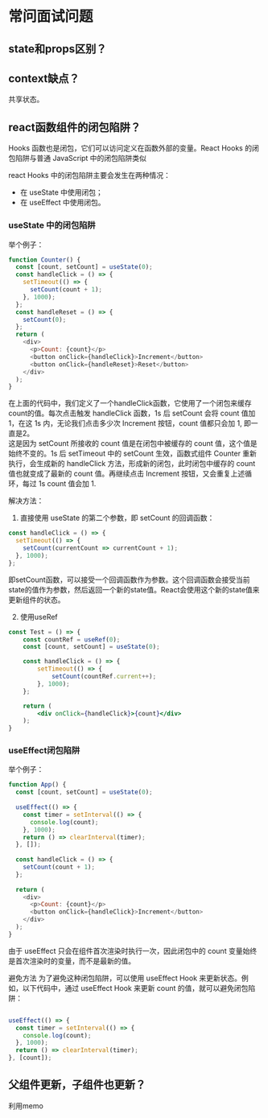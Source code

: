 # 常问面试问题

## state和props区别？

## context缺点？
共享状态。


## react函数组件的闭包陷阱？
Hooks 函数也是闭包，它们可以访问定义在函数外部的变量。React Hooks 的闭包陷阱与普通 JavaScript 中的闭包陷阱类似

react Hooks 中的闭包陷阱主要会发生在两种情况：
* 在 useState 中使用闭包；
* 在 useEffect 中使用闭包。

### useState 中的闭包陷阱

举个例子：

```js
function Counter() {
  const [count, setCount] = useState(0);
  const handleClick = () => {
    setTimeout(() => {
      setCount(count + 1);
    }, 1000);
  };
  const handleReset = () => {
    setCount(0);
  };
  return (
    <div>
      <p>Count: {count}</p>
      <button onClick={handleClick}>Increment</button>
      <button onClick={handleReset}>Reset</button>
    </div>
  );
}

```
在上面的代码中，我们定义了一个handleClick函数，它使用了一个闭包来缓存count的值。每次点击触发 handleClick 函数，1s 后 setCount 会将 count 值加 1，在这 1s 内，无论我们点击多少次 Increment 按钮，count 值都只会加 1, 即一直是2。  
这是因为 setCount 所接收的 count 值是在闭包中被缓存的 count 值，这个值是始终不变的。1s 后 setTimeout 中的 setCount 生效，函数式组件 Counter 重新执行，会生成新的 handleClick 方法，形成新的闭包，此时闭包中缓存的 count 值也就变成了最新的 count 值。再继续点击 Increment 按钮，又会重复上述循环，每过 1s count 值会加 1.


解决方法：
1. 直接使用 useState 的第二个参数，即 setCount 的回调函数：
```js
const handleClick = () => {
  setTimeout(() => {
    setCount(currentCount => currentCount + 1);
  }, 1000);
};

```
即setCount函数，可以接受一个回调函数作为参数。这个回调函数会接受当前state的值作为参数，然后返回一个新的state值。React会使用这个新的state值来更新组件的状态。


2. 使用useRef

```jsx
const Test = () => {
    const countRef = useRef(0);
    const [count, setCount] = useState(0);

    const handleClick = () => {
        setTimeout(() => {
            setCount(countRef.current++);
        }, 1000);
    };

    return (
        <div onClick={handleClick}>{count}</div>
    );
}
```




### useEffect闭包陷阱

举个例子：

```js
function App() {
  const [count, setCount] = useState(0);
  
  useEffect(() => {
    const timer = setInterval(() => {
      console.log(count);
    }, 1000);
    return () => clearInterval(timer);
  }, []);
  
  const handleClick = () => {
    setCount(count + 1);
  };
  
  return (
    <div>
      <p>Count: {count}</p>
      <button onClick={handleClick}>Increment</button>
    </div>
  );
}

```
由于 useEffect 只会在组件首次渲染时执行一次，因此闭包中的 count 变量始终是首次渲染时的变量，而不是最新的值。


避免方法
为了避免这种闭包陷阱，可以使用 useEffect Hook 来更新状态。例如，以下代码中，通过 useEffect Hook 来更新 count 的值，就可以避免闭包陷阱：

```js

useEffect(() => {
  const timer = setInterval(() => {
    console.log(count);
  }, 1000);
  return () => clearInterval(timer);
}, [count]);


```


## 父组件更新，子组件也更新？
利用memo
